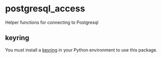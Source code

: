 # postgresql_access
Helper functions for connecting to Postgresql

## keyring
You must install a [keyring](https://pypi.org/project/keyring/) in your Python environment to use this package.
